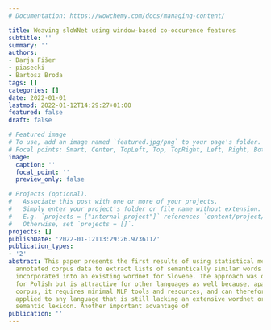 ```yaml
---
# Documentation: https://wowchemy.com/docs/managing-content/

title: Weaving sloWNet using window-based co-occurence features
subtitle: ''
summary: ''
authors:
- Darja Fišer
- piasecki
- Bartosz Broda
tags: []
categories: []
date: 2022-01-01
lastmod: 2022-01-12T14:29:27+01:00
featured: false
draft: false

# Featured image
# To use, add an image named `featured.jpg/png` to your page's folder.
# Focal points: Smart, Center, TopLeft, Top, TopRight, Left, Right, BottomLeft, Bottom, BottomRight.
image:
  caption: ''
  focal_point: ''
  preview_only: false

# Projects (optional).
#   Associate this post with one or more of your projects.
#   Simply enter your project's folder or file name without extension.
#   E.g. `projects = ["internal-project"]` references `content/project/deep-learning/index.md`.
#   Otherwise, set `projects = []`.
projects: []
publishDate: '2022-01-12T13:29:26.973611Z'
publication_types:
- '2'
abstract: This paper presents the first results of using statistical methods and linguistically
  annotated corpus data to extract lists of semantically similar words that are then
  incorporated into an existing wordnet for Slovene. The approach was originally developed
  for Polish but is attractive for other languages as well because, apart from a large
  corpus, it requires minimal NLP tools and resources, and can therefore be easily
  applied to any language that is still lacking an extensive wordnet or a similar
  semantic lexicon. Another important advantage of
publication: ''
---
```

